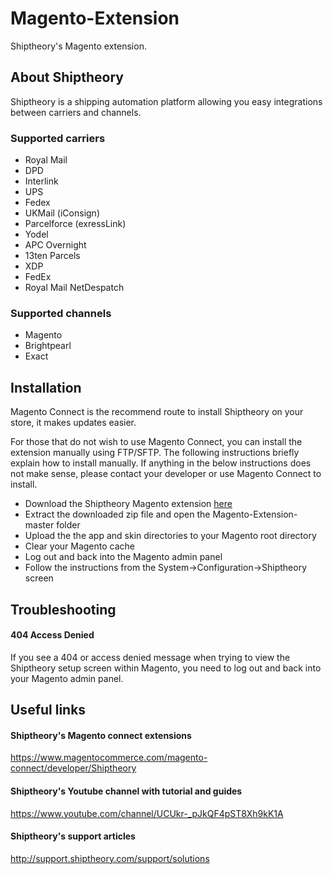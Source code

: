 # Magento-Extension
Shiptheory's Magento extension.

## About Shiptheory
Shiptheory is a shipping automation platform allowing you easy integrations between carriers and channels.

### Supported carriers
- Royal Mail
- DPD
- Interlink
- UPS
- Fedex
- UKMail (iConsign)
- Parcelforce (exressLink)
- Yodel
- APC Overnight
- 13ten Parcels
- XDP
- FedEx
- Royal Mail NetDespatch

### Supported channels
- Magento
- Brightpearl
- Exact

## Installation
Magento Connect is the recommend route to install Shiptheory on your store, it makes updates easier. 

For those that do not wish to use Magento Connect, you can install the extension manually using FTP/SFTP. The following instructions briefly explain how to install manually. If anything in the below instructions does not make sense, please contact your developer or use Magento Connect to install.

- Download the Shiptheory Magento extension [here](https://github.com/Shiptheory/Magento-Extension/archive/master.zip)
- Extract the downloaded zip file and open the Magento-Extension-master folder
- Upload the the app and skin directories to your Magento root directory
- Clear your Magento cache
- Log out and back into the Magento admin panel
- Follow the instructions from the System->Configuration->Shiptheory screen

## Troubleshooting
#### 404 Access Denied
If you see a 404 or access denied message when trying to view the Shiptheory setup screen within Magento, you need to log out and back into your Magento admin panel.


## Useful links
#### Shiptheory's Magento connect extensions
https://www.magentocommerce.com/magento-connect/developer/Shiptheory

####  Shiptheory's Youtube channel with tutorial and guides
https://www.youtube.com/channel/UCUkr-_pJkQF4pST8Xh9kK1A

#### Shiptheory's support articles
http://support.shiptheory.com/support/solutions

